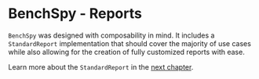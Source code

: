 # BenchSpy - Reports

`BenchSpy` was designed with composability in mind. It includes a `StandardReport` implementation that should cover the majority of use cases while also allowing for the creation of fully customized reports with ease.

Learn more about the `StandardReport` in the [next chapter](./standard_report.md).
